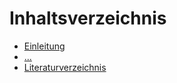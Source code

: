 # Inhaltsverzeichnis

+ [Einleitung](introduction.md)
+ [...](...)
+ [Literaturverzeichnis](references.md) 
